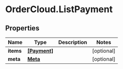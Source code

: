 # OrderCloud.ListPayment

## Properties
Name | Type | Description | Notes
------------ | ------------- | ------------- | -------------
**items** | [**[Payment]**](Payment.md) |  | [optional] 
**meta** | [**Meta**](Meta.md) |  | [optional] 


